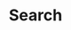 ---
title: "Search"
slug: "search"
layout: "search"
hidden: true
outputs:
    - html
    - json
#menu:
#    main:
#        weight: -60
#        pre: search
---